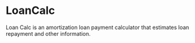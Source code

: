 # LoanCalc
 Loan Calc is an amortization loan payment calculator that estimates loan repayment and other information.

